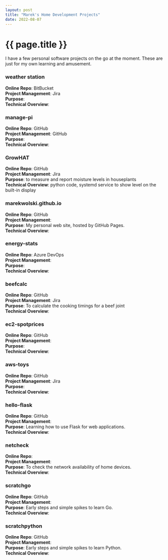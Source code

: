 ```yaml
---
layout: post
title: "Marek's Home Development Projects"
date: 2022-08-07
---
```


# {{ page.title }}

I have a few personal software projects on the go at the moment. These are just for my own learning and amusement.

### weather station
**Online Repo**: BitBucket <br>
**Project Management**: Jira <br>
**Purpose**: <br>
**Technical Overview**: <br>

### manage-pi
**Online Repo**: GitHub <br>
**Project Management**: GitHub <br>
**Purpose**: <br>
**Technical Overview**: <br>

### GrowHAT
**Online Repo**: GitHub <br>
**Project Management**: Jira <br>
**Purpose**: to measure and report moisture levels in houseplants <br>
**Technical Overview**: python code, systemd service to show level on the built-in display <br>

### marekwolski.github.io
**Online Repo**: GitHub <br>
**Project Management**: <br>
**Purpose**: My personal web site, hosted by GitHub Pages.<br>
**Technical Overview**: <br>

### energy-stats
**Online Repo**: Azure DevOps <br>
**Project Management**: <br>
**Purpose**: <br>
**Technical Overview**: <br>

### beefcalc
**Online Repo**: GitHub <br>
**Project Management**: Jira <br>
**Purpose**: To calculate the cooking timings for a beef joint<br>
**Technical Overview**: <br>

### ec2-spotprices
**Online Repo**: GitHub <br>
**Project Management**: <br>
**Purpose**: <br>
**Technical Overview**: <br>

### aws-toys
**Online Repo**: GitHub <br>
**Project Management**: Jira <br>
**Purpose**: <br>
**Technical Overview**: <br>

### hello-flask
**Online Repo**: GitHub <br>
**Project Management**: <br>
**Purpose**: Learning how to use Flask for web applications.<br>
**Technical Overview**: <br>

### netcheck
**Online Repo**: <br>
**Project Management**: <br> 
**Purpose**: To check the network availability of home devices.<br>
**Technical Overview**: <br>

### scratchgo
**Online Repo**: GitHub <br>
**Project Management**: <br> 
**Purpose**: Early steps and simple spikes to learn Go.<br>
**Technical Overview**: <br>

### scratchpython
**Online Repo**: GitHub <br>
**Project Management**:  <br>
**Purpose**:  Early steps and simple spikes to learn Python. <br>
**Technical Overview**: <br>
